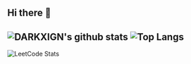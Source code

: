 ## Hi there 👋
![DARKXIGN's github stats](https://github-readme-stats.vercel.app/api?username=DARKXIGN&show_icons=true&theme=dark)
![Top Langs](https://github-readme-stats.vercel.app/api/top-langs/?username=DARKXIGN&layout=compact&theme=dark)
---
![LeetCode Stats](https://leetcard.jacoblin.cool/DARKXIGN?theme=dark&font=Chivo&ext=activity)

<!--
**DARKXIGN/DARKXIGN** is a ✨ _special_ ✨ repository because its `README.md` (this file) appears on your GitHub profile.

Here are some ideas to get you started:

- 🔭 I’m currently working on ...
- 🌱 I’m currently learning ...
- 👯 I’m looking to collaborate on ...
- 🤔 I’m looking for help with ...
- 💬 Ask me about ...
- 📫 How to reach me: ...
- 😄 Pronouns: ...
- ⚡ Fun fact: ...
-->
